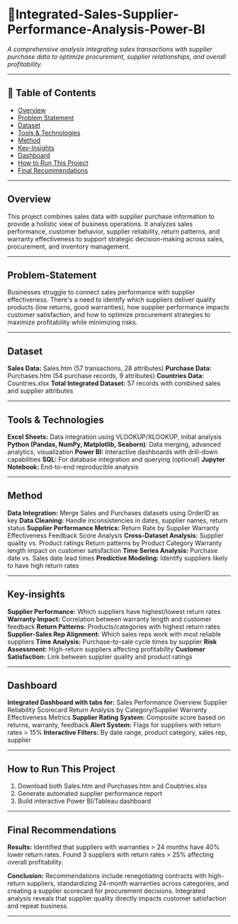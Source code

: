 # 🧾Integrated-Sales-Supplier-Performance-Analysis-Power-BI

_A comprehensive analysis integrating sales transactions with supplier purchase data to optimize procurement, supplier relationships, and overall profitability._

---
## 📌 Table of Contents
- <a href="#overview">Overview</a>
- <a href="#problem-statement">Problem Statement</a>
- <a href="#dataset">Dataset</a>
- <a href="#tools--technologies">Tools & Technologies</a>
- <a href="#Method">Method</a>
- <a href="#key insights">Key-Insights</a>
- <a href="#dashboard">Dashboard</a>
- <a href="#how-to-run-this-project">How to Run This Project</a>
- <a href="#final-recommendations">Final Recommendations</a>

---
<h2><a class="anchor" id="overview"></a>Overview</h2>

This project combines sales data with supplier purchase information to provide a holistic view of business operations. It analyzes sales performance, customer behavior, supplier reliability, return patterns, and warranty effectiveness to support strategic decision-making across sales, procurement, and inventory management.

---
<h2><a class="anchor" id="problem-statement"></a>Problem-Statement</h2>

Businesses struggle to connect sales performance with supplier effectiveness. There's a need to identify which suppliers deliver quality products (low returns, good warranties), how supplier performance impacts customer satisfaction, and how to optimize procurement strategies to maximize profitability while minimizing risks.

---
<h2><a class="anchor" id="dataset"></a>Dataset</h2>

**Sales Data:** Sales.htm (57 transactions, 28 attributes)
**Purchase Data:** Purchases.htm (54 purchase records, 9 attributes)
**Countries Data:** Countries.xlsx
**Total Integrated Dataset:** 57 records with combined sales and supplier attributes

---

<h2><a class="anchor" id="tools--technologies"></a>Tools & Technologies</h2>

**Excel Sheets:** Data integration using VLOOKUP/XLOOKUP, initial analysis
**Python (Pandas, NumPy, Matplotlib, Seaborn)**: Data merging, advanced analytics, visualization
**Power BI:** Interactive dashboards with drill-down capabilities
**SQL:** For database integration and querying (optional)
**Jupyter Notebook:** End-to-end reproducible analysis

---
<h2><a class="anchor" id="Method"></a>Method</h2>

**Data Integration:** Merge Sales and Purchases datasets using OrderID as key
**Data Cleaning:** Handle inconsistencies in dates, supplier names, return status
**Supplier Performance Metrics:** Return Rate by Supplier
                                  Warranty Effectiveness
                                  Feedback Score Analysis
**Cross-Dataset Analysis:** Supplier quality vs. Product ratings
                            Return patterns by Product Category
                            Warranty length impact on customer satisfaction
**Time Series Analysis:** Purchase date vs. Sales date lead times
**Predictive Modeling:** Identify suppliers likely to have high return rates


---
<h2><a class="anchor" id="key-insights"></a>Key-insights</h2>

**Supplier Performance:** Which suppliers have highest/lowest return rates
**Warranty Impact:** Correlation between warranty length and customer feedback
**Return Patterns:** Products/categories with highest return rates
**Supplier-Sales Rep Alignment:** Which sales reps work with most reliable suppliers
**Time Analysis:** Purchase-to-sale cycle times by supplier
**Risk Assessment:** High-return suppliers affecting profitability
**Customer Satisfaction:** Link between supplier quality and product ratings

---
<h2><a class="anchor" id="dashboard"></a>Dashboard</h2>

**Integrated Dashboard with tabs for:** Sales Performance Overview
                                        Supplier Reliability Scorecard
                                        Return Analysis by Category/Supplier
                                        Warranty Effectiveness Metrics
**Supplier Rating System:** Composite score based on returns, warranty, feedback
**Alert System:** Flags for suppliers with return rates > 15%
**Interactive Filters:** By date range, product category, sales rep, supplier

---
<h2><a class="anchor" id="how-to-run-this-project"></a>How to Run This Project</h2>

1. Download both Sales.htm and Purchases.htm and Coubtries.xlsx
2. Generate automated supplier performance report
3. Build interactive Power BI/Tableau dashboard

---
<h2><a class="anchor" id="final-recommendations"></a>Final Recommendations</h2>

**Results:** Identified that suppliers with warranties > 24 months have 40% lower return rates. Found 3 suppliers with return rates > 25% affecting overall profitability.

**Conclusion:** Recommendations include renegotiating contracts with high-return suppliers, standardizing 24-month warranties across categories, and creating a supplier scorecard for procurement decisions. Integrated analysis reveals that supplier quality directly impacts customer satisfaction and repeat business.


---



